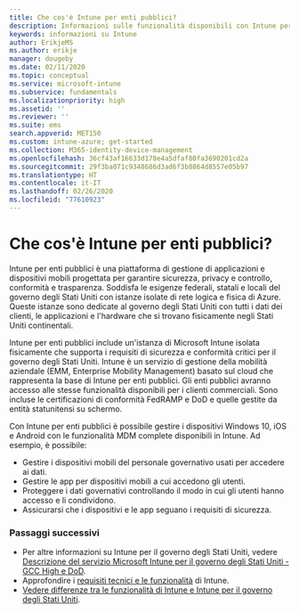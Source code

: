 ```yaml
---
title: Che cos'è Intune per enti pubblici?
description: Informazioni sulle funzionalità disponibili con Intune per enti pubblici.
keywords: informazioni su Intune
author: ErikjeMS
ms.author: erikje
manager: dougeby
ms.date: 02/11/2020
ms.topic: conceptual
ms.service: microsoft-intune
ms.subservice: fundamentals
ms.localizationpriority: high
ms.assetid: ''
ms.reviewer: ''
ms.suite: ems
search.appverid: MET150
ms.custom: intune-azure; get-started
ms.collection: M365-identity-device-management
ms.openlocfilehash: 36cf43af16633d178e4a5dfaf80fa3690201cd2a
ms.sourcegitcommit: 29f3ba071c9348686d3ad6f3b8864d8557e05b97
ms.translationtype: HT
ms.contentlocale: it-IT
ms.lasthandoff: 02/26/2020
ms.locfileid: "77610923"
---
```

# <a name="what-is-intune-for-government"></a>Che cos'è Intune per enti pubblici?

Intune per enti pubblici è una piattaforma di gestione di applicazioni e dispositivi mobili progettata per garantire sicurezza, privacy e controllo, conformità e trasparenza. Soddisfa le esigenze federali, statali e locali del governo degli Stati Uniti con istanze isolate di rete logica e fisica di Azure. Queste istanze sono dedicate al governo degli Stati Uniti con tutti i dati dei clienti, le applicazioni e l'hardware che si trovano fisicamente negli Stati Uniti continentali. 

Intune per enti pubblici include un'istanza di Microsoft Intune isolata fisicamente che supporta i requisiti di sicurezza e conformità critici per il governo degli Stati Uniti. Intune è un servizio di gestione della mobilità aziendale (EMM, Enterprise Mobility Management) basato sul cloud che rappresenta la base di Intune per enti pubblici. Gli enti pubblici avranno accesso alle stesse funzionalità disponibili per i clienti commerciali. Sono incluse le certificazioni di conformità FedRAMP e DoD e quelle gestite da entità statunitensi su schermo.

Con Intune per enti pubblici è possibile gestire i dispositivi Windows 10, iOS e Android con le funzionalità MDM complete disponibili in Intune. Ad esempio, è possibile:

- Gestire i dispositivi mobili del personale governativo usati per accedere ai dati.
- Gestire le app per dispositivi mobili a cui accedono gli utenti.
- Proteggere i dati governativi controllando il modo in cui gli utenti hanno accesso e li condividono.
- Assicurarsi che i dispositivi e le app seguano i requisiti di sicurezza.

### <a name="next-steps"></a>Passaggi successivi
- Per altre informazioni su Intune per il governo degli Stati Uniti, vedere [Descrizione del servizio Microsoft Intune per il governo degli Stati Uniti - GCC High e DoD](https://docs.microsoft.com/enterprise-mobility-security/solutions/ems-intune-govt-service-description).
- Approfondire i [requisiti tecnici e le funzionalità](/intune/supported-devices-browsers) di Intune.
- [Vedere differenze tra le funzionalità di Intune e Intune per il governo degli Stati Uniti](https://docs.microsoft.com/enterprise-mobility-security/solutions/ems-intune-govt-service-description).
